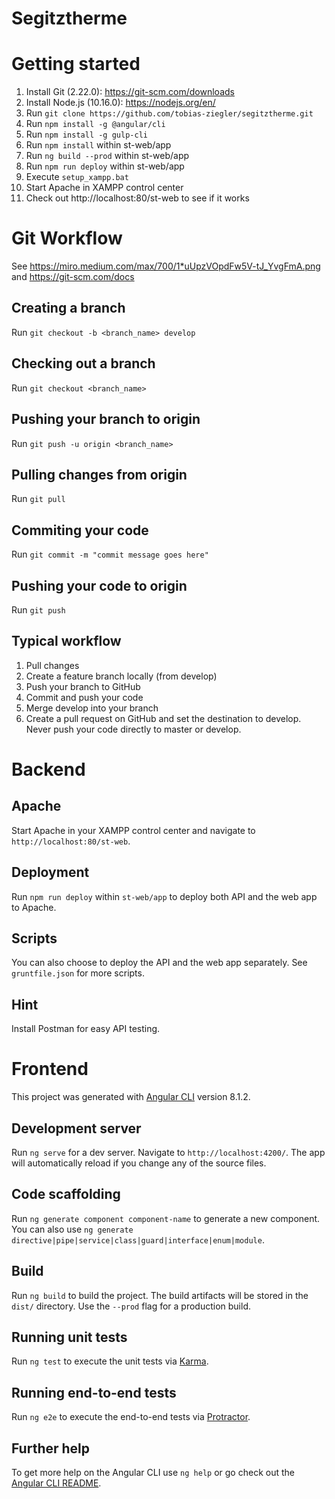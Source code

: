 # Segitztherme

# Getting started

1. Install Git (2.22.0): https://git-scm.com/downloads
2. Install Node.js (10.16.0): https://nodejs.org/en/
3. Run `git clone https://github.com/tobias-ziegler/segitztherme.git`
4. Run `npm install -g @angular/cli`
5. Run `npm install -g gulp-cli`
6. Run `npm install` within st-web/app
7. Run `ng build --prod` within st-web/app
8. Run `npm run deploy` within st-web/app
9. Execute `setup_xampp.bat`
10. Start Apache in XAMPP control center
11. Check out http://localhost:80/st-web to see if it works

# Git Workflow

See https://miro.medium.com/max/700/1*uUpzVOpdFw5V-tJ_YvgFmA.png
and https://git-scm.com/docs

## Creating a branch

Run `git checkout -b <branch_name> develop`

## Checking out a branch

Run `git checkout <branch_name>`

## Pushing your branch to origin

Run `git push -u origin <branch_name>`

## Pulling changes from origin

Run `git pull`

## Commiting your code

Run `git commit -m "commit message goes here"`

## Pushing your code to origin

Run `git push`

## Typical workflow

1. Pull changes
2. Create a feature branch locally (from develop)
3. Push your branch to GitHub
4. Commit and push your code
5. Merge develop into your branch
6. Create a pull request on GitHub and set the destination to develop. Never push your code directly to master or develop.

# Backend

## Apache

Start Apache in your XAMPP control center and navigate to `http://localhost:80/st-web`.

## Deployment

Run `npm run deploy` within `st-web/app` to deploy both API and the web app to Apache.

## Scripts

You can also choose to deploy the API and the web app separately. See `gruntfile.json` for more scripts.

## Hint

Install Postman for easy API testing.

# Frontend
This project was generated with [Angular CLI](https://github.com/angular/angular-cli) version 8.1.2.

## Development server

Run `ng serve` for a dev server. Navigate to `http://localhost:4200/`. The app will automatically reload if you change any of the source files.

## Code scaffolding

Run `ng generate component component-name` to generate a new component. You can also use `ng generate directive|pipe|service|class|guard|interface|enum|module`.

## Build

Run `ng build` to build the project. The build artifacts will be stored in the `dist/` directory. Use the `--prod` flag for a production build.

## Running unit tests

Run `ng test` to execute the unit tests via [Karma](https://karma-runner.github.io).

## Running end-to-end tests

Run `ng e2e` to execute the end-to-end tests via [Protractor](http://www.protractortest.org/).

## Further help

To get more help on the Angular CLI use `ng help` or go check out the [Angular CLI README](https://github.com/angular/angular-cli/blob/master/README.md).

